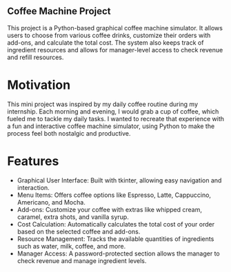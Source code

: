 ## Coffee Machine Project

This project is a Python-based graphical coffee machine simulator. It allows users to choose from various coffee drinks, customize their orders with add-ons, and calculate the total cost. The system also keeps track of ingredient resources and allows for manager-level access to check revenue and refill resources.

# Motivation

This mini project was inspired by my daily coffee routine during my internship. Each morning and evening, I would grab a cup of coffee, which fueled me to tackle my daily tasks. I wanted to recreate that experience with a fun and interactive coffee machine simulator, using Python to make the process feel both nostalgic and productive.

# Features

- Graphical User Interface: Built with tkinter, allowing easy navigation and interaction.
- Menu Items: Offers coffee options like Espresso, Latte, Cappuccino, Americano, and Mocha.
- Add-ons: Customize your coffee with extras like whipped cream, caramel, extra shots, and vanilla syrup.
- Cost Calculation: Automatically calculates the total cost of your order based on the selected coffee and add-ons.
- Resource Management: Tracks the available quantities of ingredients such as water, milk, coffee, and more.
- Manager Access: A password-protected section allows the manager to check revenue and manage ingredient levels.